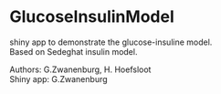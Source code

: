 # GlucoseInsulinModel

shiny app to demonstrate the glucose-insuline model.  
Based on Sedeghat insulin model.  

Authors: G.Zwanenburg, H. Hoefsloot  
Shiny app: G.Zwanenburg

